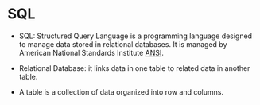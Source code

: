 # SQL
+ SQL: Structured Query Language is a programming language designed to manage data stored in relational databases. It is managed by American National Standards Institute [ANSI](https://www.ansi.org/).

+ Relational Database: it links data in one table to related data in another table. 
- A table is a collection of data organized into row and columns. 
